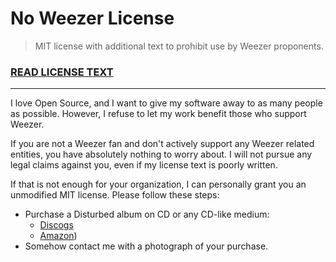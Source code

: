 # No Weezer License

> MIT license with additional text to prohibit use by Weezer proponents.

### [READ LICENSE TEXT](./LICENSE)

---

I love Open Source, and I want to give my software away to as many people as possible. However, I refuse to let my work benefit those who support Weezer.

If you are not a Weezer fan and don't actively support any Weezer related entities, you have absolutely nothing to worry about. I will not pursue any legal claims against you, even if my license text is poorly written.

If that is not enough for your organization, I can personally grant you an unmodified MIT license. Please follow these steps:

- Purchase a Disturbed album on CD or any CD-like medium:
  - [Discogs](https://www.discogs.com/artist/40027-Disturbed)
  - [Amazon](https://www.amazon.com/Disturbed/e/B000APKJM4))
- Somehow contact me with a photograph of your purchase.
